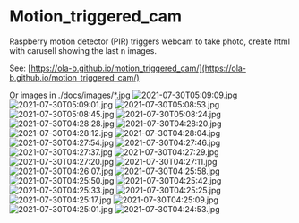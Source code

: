# Motion_triggered_cam
Raspberry motion detector (PIR) triggers webcam to take photo, create html with carusell showing the last n images.

See: [https://ola-b.github.io/motion_triggered_cam/](https://ola-b.github.io/motion_triggered_cam/)


Or images in ./docs/images/*.jpg
![2021-07-30T05:09:09.jpg](https://github.com/Ola-B/motion_triggered_cam/blob/main/docs/images/2021-07-30T05:09:09.jpg "2021-07-30T05:09:09.jpg")
![2021-07-30T05:09:01.jpg](https://github.com/Ola-B/motion_triggered_cam/blob/main/docs/images/2021-07-30T05:09:01.jpg "2021-07-30T05:09:01.jpg")
![2021-07-30T05:08:53.jpg](https://github.com/Ola-B/motion_triggered_cam/blob/main/docs/images/2021-07-30T05:08:53.jpg "2021-07-30T05:08:53.jpg")
![2021-07-30T05:08:45.jpg](https://github.com/Ola-B/motion_triggered_cam/blob/main/docs/images/2021-07-30T05:08:45.jpg "2021-07-30T05:08:45.jpg")
![2021-07-30T05:08:24.jpg](https://github.com/Ola-B/motion_triggered_cam/blob/main/docs/images/2021-07-30T05:08:24.jpg "2021-07-30T05:08:24.jpg")
![2021-07-30T04:28:28.jpg](https://github.com/Ola-B/motion_triggered_cam/blob/main/docs/images/2021-07-30T04:28:28.jpg "2021-07-30T04:28:28.jpg")
![2021-07-30T04:28:20.jpg](https://github.com/Ola-B/motion_triggered_cam/blob/main/docs/images/2021-07-30T04:28:20.jpg "2021-07-30T04:28:20.jpg")
![2021-07-30T04:28:12.jpg](https://github.com/Ola-B/motion_triggered_cam/blob/main/docs/images/2021-07-30T04:28:12.jpg "2021-07-30T04:28:12.jpg")
![2021-07-30T04:28:04.jpg](https://github.com/Ola-B/motion_triggered_cam/blob/main/docs/images/2021-07-30T04:28:04.jpg "2021-07-30T04:28:04.jpg")
![2021-07-30T04:27:54.jpg](https://github.com/Ola-B/motion_triggered_cam/blob/main/docs/images/2021-07-30T04:27:54.jpg "2021-07-30T04:27:54.jpg")
![2021-07-30T04:27:46.jpg](https://github.com/Ola-B/motion_triggered_cam/blob/main/docs/images/2021-07-30T04:27:46.jpg "2021-07-30T04:27:46.jpg")
![2021-07-30T04:27:37.jpg](https://github.com/Ola-B/motion_triggered_cam/blob/main/docs/images/2021-07-30T04:27:37.jpg "2021-07-30T04:27:37.jpg")
![2021-07-30T04:27:29.jpg](https://github.com/Ola-B/motion_triggered_cam/blob/main/docs/images/2021-07-30T04:27:29.jpg "2021-07-30T04:27:29.jpg")
![2021-07-30T04:27:20.jpg](https://github.com/Ola-B/motion_triggered_cam/blob/main/docs/images/2021-07-30T04:27:20.jpg "2021-07-30T04:27:20.jpg")
![2021-07-30T04:27:11.jpg](https://github.com/Ola-B/motion_triggered_cam/blob/main/docs/images/2021-07-30T04:27:11.jpg "2021-07-30T04:27:11.jpg")
![2021-07-30T04:26:07.jpg](https://github.com/Ola-B/motion_triggered_cam/blob/main/docs/images/2021-07-30T04:26:07.jpg "2021-07-30T04:26:07.jpg")
![2021-07-30T04:25:58.jpg](https://github.com/Ola-B/motion_triggered_cam/blob/main/docs/images/2021-07-30T04:25:58.jpg "2021-07-30T04:25:58.jpg")
![2021-07-30T04:25:50.jpg](https://github.com/Ola-B/motion_triggered_cam/blob/main/docs/images/2021-07-30T04:25:50.jpg "2021-07-30T04:25:50.jpg")
![2021-07-30T04:25:42.jpg](https://github.com/Ola-B/motion_triggered_cam/blob/main/docs/images/2021-07-30T04:25:42.jpg "2021-07-30T04:25:42.jpg")
![2021-07-30T04:25:33.jpg](https://github.com/Ola-B/motion_triggered_cam/blob/main/docs/images/2021-07-30T04:25:33.jpg "2021-07-30T04:25:33.jpg")
![2021-07-30T04:25:25.jpg](https://github.com/Ola-B/motion_triggered_cam/blob/main/docs/images/2021-07-30T04:25:25.jpg "2021-07-30T04:25:25.jpg")
![2021-07-30T04:25:17.jpg](https://github.com/Ola-B/motion_triggered_cam/blob/main/docs/images/2021-07-30T04:25:17.jpg "2021-07-30T04:25:17.jpg")
![2021-07-30T04:25:09.jpg](https://github.com/Ola-B/motion_triggered_cam/blob/main/docs/images/2021-07-30T04:25:09.jpg "2021-07-30T04:25:09.jpg")
![2021-07-30T04:25:01.jpg](https://github.com/Ola-B/motion_triggered_cam/blob/main/docs/images/2021-07-30T04:25:01.jpg "2021-07-30T04:25:01.jpg")
![2021-07-30T04:24:53.jpg](https://github.com/Ola-B/motion_triggered_cam/blob/main/docs/images/2021-07-30T04:24:53.jpg "2021-07-30T04:24:53.jpg")
